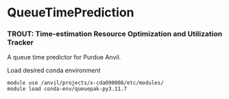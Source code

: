 # QueueTimePrediction

### TROUT: Time-estimation Resource Optimization and Utilization Tracker

A queue time predictor for Purdue Anvil.

Load desired conda environment
```shell
module use /anvil/projects/x-cda090008/etc/modules/
module load conda-env/queuepak-py3.11.7
```
